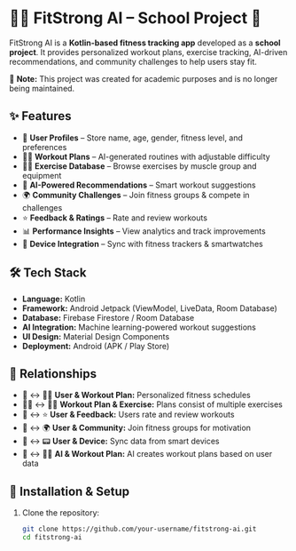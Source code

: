 # 🏋️‍♂️ FitStrong AI – School Project 💪  

FitStrong AI is a **Kotlin-based fitness tracking app** developed as a **school project**. It provides personalized workout plans, exercise tracking, AI-driven recommendations, and community challenges to help users stay fit.  

🚨 **Note:** This project was created for academic purposes and is no longer being maintained.  

## ✨ Features  
- 👤 **User Profiles** – Store name, age, gender, fitness level, and preferences  
- 🏃‍♂️ **Workout Plans** – AI-generated routines with adjustable difficulty  
- 🏋️‍♂️ **Exercise Database** – Browse exercises by muscle group and equipment  
- 🤖 **AI-Powered Recommendations** – Smart workout suggestions  
- 🌍 **Community Challenges** – Join fitness groups & compete in challenges  
- ⭐ **Feedback & Ratings** – Rate and review workouts  
- 📊 **Performance Insights** – View analytics and track improvements  
- 🔄 **Device Integration** – Sync with fitness trackers & smartwatches  

## 🛠️ Tech Stack  
- **Language:** Kotlin  
- **Framework:** Android Jetpack (ViewModel, LiveData, Room Database)  
- **Database:** Firebase Firestore / Room Database  
- **AI Integration:** Machine learning-powered workout suggestions  
- **UI Design:** Material Design Components  
- **Deployment:** Android (APK / Play Store)  

## 🔗 Relationships  
- 👤 ↔️ 🏃‍♂️ **User & Workout Plan:** Personalized fitness schedules  
- 🏃‍♂️ ↔️ 🏋️‍♂️ **Workout Plan & Exercise:** Plans consist of multiple exercises  
- 👤 ↔️ ⭐ **User & Feedback:** Users rate and review workouts  
- 👤 ↔️ 🌍 **User & Community:** Join fitness groups for motivation  
- 👤 ↔️ 📟 **User & Device:** Sync data from smart devices  
- 🤖 ↔️ 🏃‍♂️ **AI & Workout Plan:** AI creates workout plans based on user data  

## 🚀 Installation & Setup  
1. Clone the repository:  
   ```bash
   git clone https://github.com/your-username/fitstrong-ai.git
   cd fitstrong-ai

